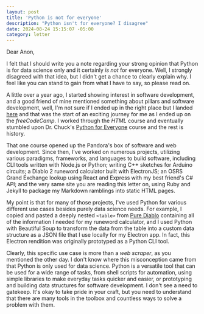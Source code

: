 ```yaml
---
layout: post
title: 'Python is not for everyone'
description: "Python isn't for everyone? I disagree"
date: 2024-08-24 15:15:07 -05:00
category: letter
---
```


Dear Anon,

I felt that I should write you a note regarding your strong opinion that Python is for data science only and it certainly _is not_ for everyone. Well, I strongly disagreed with that idea, but I didn't get a chance to clearly explain why. I feel like you can stand to gain from what I have to say, so please read on.

A little over a year ago, I started showing interest in software development, and a good friend of mine mentioned something about pillars and software development, well, I'm not sure if I ended up in the right place but I landed [here](https://www.freecodecamp.org/news/the-main-pillars-of-learning-programming-and-why-beginners-should-master-them-e04245c17c56/) and that was the start of an exciting journey for me as I ended up on the _freeCodeCamp_. I worked through the _HTML_ course and eventually stumbled upon Dr. Chuck's [Python for Everyone](https://www.py4e.com/) course and the rest is history.

That one course opened up the Pandora's box of software and web development. Since then, I've worked on numerous projects, utilizing various paradigms, frameworks, and languages to build software, including CLI tools written with Node.js or Python; writing C++ sketches for Arduino circuits; a Diablo 2 runeword calculator built with ElectronJS; an OSRS Grand Exchange lookup using React and Express with my best friend's C# API; and the very same site you are reading this letter on, using Ruby and Jekyll to package my Markdown ramblings into static HTML pages.

My point is that for many of those projects, I've used Python for various different use cases besides purely data science needs. For example, I copied and pasted a deeply nested `<table>` from [Pure Diablo](https://www.purediablo.com/diablo-2/runewords) containing all of the information I needed for my runeword calculator, and I used Python with Beautiful Soup to transform the data from the table into a custom data structure as a JSON file that I use locally for my Electron app. In fact, this Electron rendition was originally prototyped as a Python CLI tool.

Clearly, this specific use case is more than a _web scraper_, as you mentioned the other day. I don't know where this misconception came from that Python is only used for data science. Python is a versatile tool that can be used for a wide range of tasks, from shell scripts for automation, using simple libraries to make everyday tasks quicker and easier, or prototyping and building data structures for software development. I don't see a need to gatekeep. It's okay to take pride in your craft, but you need to understand that there are many tools in the toolbox and countless ways to solve a problem with them.
